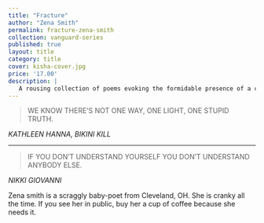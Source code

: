 ```yaml
---
title: "Fracture"
author: "Zena Smith"
permalink: fracture-zena-smith
collection: vanguard-series
published: true
layout: title
category: title
cover: kisha-cover.jpg
price: '17.00'
description: |
   A rousing collection of poems evoking the formidable presence of a celebrated and fearless emerging poet hailing from Cleveland, Ohio
---
```


>WE KNOW THERE’S NOT ONE WAY, ONE LIGHT, ONE STUPID TRUTH. 
> 
<cite>KATHLEEN HANNA, BIKINI KILL </cite>

---


>IF YOU DON’T UNDERSTAND YOURSELF YOU DON’T UNDERSTAND ANYBODY ELSE.
>
<cite>NIKKI GIOVANNI</cite>


Zena smith is a scraggly baby-poet from Cleveland, OH. She is cranky all the time. If you see her in public, buy her a cup of coffee because she needs it.
